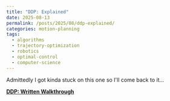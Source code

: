```yaml
---
title: "DDP: Explained"
date: 2025-08-13
permalink: /posts/2025/08/ddp-explained/
categories: motion-planning
tags:
  - algorithms
  - trajectory-optimization
  - robotics
  - optimal-control
  - computer-science
---
```

Admittedly I got kinda stuck on this one so I'll come back to it...

**[DDP: Written Walkthrough](/files/DDP.pdf)**
